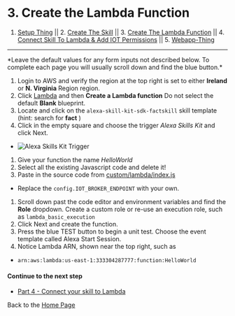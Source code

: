 # 3. Create the Lambda Function <a id="title"></a>

1. [Setup Thing](../setup-thing/README.md#title) || 2. [Create The Skill](../update-shadow/PAGE2.md#title) || 3. [Create The Lambda Function](../update-shadow/PAGE3.md#title) || 4. [Connect Skill To Lambda & Add IOT Permissions](../update-shadow/PAGE4.md#title) || 5. [Webapp-Thing](../webapp-thing/README.md#title)

<hr />
*Leave the default values for any form inputs not described below.  To complete each page you will usually scroll down and find the blue button.*

1. Login to AWS and verify the region at the top right is set to either **Ireland** or **N. Virginia** Region region.
1. Click [Lambda](https://console.aws.amazon.com/lambda/home) and then **Create a Lambda function**  Do not select the default **Blank** blueprint.
1. Locate and click on the `alexa-skill-kit-sdk-factskill` skill template (hint: search for **fact** )
1. Click in the empty square and choose the trigger *Alexa Skills Kit* and click Next.
  + ![Alexa Skills Kit Trigger](https://m.media-amazon.com/images/G/01/cookbook/trigger._TTH_.png)
1. Give your function the name *HelloWorld*
1. Select all the existing Javascript code and delete it!
1. Paste in the source code from [custom/lambda/index.js](./custom/lambda/index.js)  
  * Replace the `config.IOT_BROKER_ENDPOINT` with your own.
1. Scroll down past the code editor and environment variables and find the **Role** dropdown.  Create a custom role or re-use an execution role, such as `lambda_basic_execution`
1. Click Next and create the function.
1. Press the blue TEST button to begin a unit test.  Choose the event template called Alexa Start Session.
1. Notice Lambda ARN, shown near the top right, such as
 *  ` arn:aws:lambda:us-east-1:333304287777:function:HelloWorld `


#### Continue to the next step


 * [Part 4 - Connect your skill to Lambda](./PAGE4.md#title)


Back to the [Home Page](../README.md#title)
